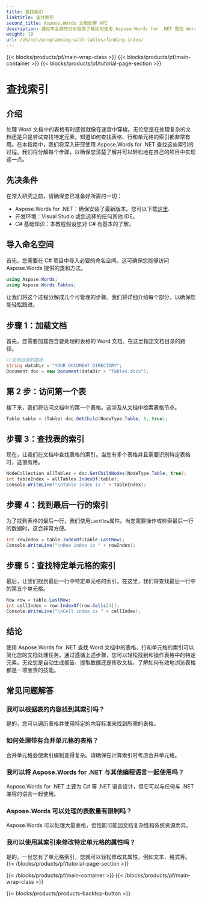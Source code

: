 ```yaml
---
title: 查找索引
linktitle: 查找索引
second_title: Aspose.Words 文档处理 API
description: 通过本全面的分步指南了解如何使用 Aspose.Words for .NET 查找 Word 文档中表格、行和单元格的索引。
weight: 10
url: /zh/net/programming-with-tables/finding-index/
---
```


{{< blocks/products/pf/main-wrap-class >}}
{{< blocks/products/pf/main-container >}}
{{< blocks/products/pf/tutorial-page-section >}}

# 查找索引

## 介绍

处理 Word 文档中的表格有时感觉就像在迷宫中穿梭。无论您是在处理复杂的文档还是只是尝试查找特定元素，知道如何查找表格、行和单元格的索引都非常有用。在本指南中，我们将深入研究使用 Aspose.Words for .NET 查找这些索引的过程。我们将分解每个步骤，以确保您清楚了解并可以轻松地在自己的项目中实现这一点。

## 先决条件

在深入研究之前，请确保您已准备好所需的一切：

- Aspose.Words for .NET：确保安装了最新版本。您可以下载[这里](https://releases.aspose.com/words/net/).
- 开发环境：Visual Studio 或您选择的任何其他 IDE。
- C# 基础知识：本教程假设您对 C# 有基本的了解。

## 导入命名空间

首先，您需要在 C# 项目中导入必要的命名空间。这可确保您能够访问 Aspose.Words 提供的类和方法。

```csharp
using Aspose.Words;
using Aspose.Words.Tables;
```

让我们将这个过程分解成几个可管理的步骤。我们将详细介绍每个部分，以确保您能轻松跟进。

## 步骤 1：加载文档

首先，您需要加载包含要处理的表格的 Word 文档。在这里指定文档目录的路径。

```csharp
//文档目录的路径
string dataDir = "YOUR DOCUMENT DIRECTORY";
Document doc = new Document(dataDir + "Tables.docx");
```

## 第 2 步：访问第一个表

接下来，我们将访问文档中的第一个表格。这涉及从文档中检索表格节点。

```csharp
Table table = (Table) doc.GetChild(NodeType.Table, 0, true);
```

## 步骤 3：查找表的索引

现在，让我们在文档中查找表格的索引。当您有多个表格并且需要识别特定表格时，这很有用。

```csharp
NodeCollection allTables = doc.GetChildNodes(NodeType.Table, true);
int tableIndex = allTables.IndexOf(table);
Console.WriteLine("\nTable index is " + tableIndex);
```

## 步骤 4：找到最后一行的索引

为了找到表格的最后一行，我们使用`LastRow`属性。当您需要操作或检索最后一行的数据时，这会非常方便。

```csharp
int rowIndex = table.IndexOf(table.LastRow);
Console.WriteLine("\nRow index is " + rowIndex);
```

## 步骤 5：查找特定单元格的索引

最后，让我们找到最后一行中特定单元格的索引。在这里，我们将查找最后一行中的第五个单元格。

```csharp
Row row = table.LastRow;
int cellIndex = row.IndexOf(row.Cells[4]);
Console.WriteLine("\nCell index is " + cellIndex);
```

## 结论

使用 Aspose.Words for .NET 查找 Word 文档中的表格、行和单元格的索引可以简化您的文档处理任务。通过遵循上述步骤，您可以轻松找到和操作表格中的特定元素。无论您是自动生成报告、提取数据还是修改文档，了解如何有效地浏览表格都是一项宝贵的技能。

## 常见问题解答

### 我可以根据表的内容找到其索引吗？
是的，您可以遍历表格并使用特定的内容标准来找到所需的表格。

### 如何处理带有合并单元格的表格？
合并单元格会使索引编制变得复杂。请确保在计算索引时考虑合并单元格。

### 我可以将 Aspose.Words for .NET 与其他编程语言一起使用吗？
Aspose.Words for .NET 主要为 C# 等 .NET 语言设计，但它可以与任何与 .NET 兼容的语言一起使用。

### Aspose.Words 可以处理的表数量有限制吗？
Aspose.Words 可以处理大量表格，但性能可能因文档复杂性和系统资源而异。

### 我可以使用其索引来修改特定单元格的属性吗？
是的，一旦您有了单元格索引，您就可以轻松修改其属性，例如文本、格式等。
{{< /blocks/products/pf/tutorial-page-section >}}

{{< /blocks/products/pf/main-container >}}
{{< /blocks/products/pf/main-wrap-class >}}

{{< blocks/products/products-backtop-button >}}
